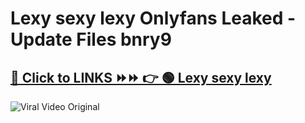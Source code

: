 
 # Lexy sexy lexy Onlyfans Leaked - Update Files bnry9

## <h2><a href="https://clipsfans.com/Lexy_sexy_lexy&ref=git">🔗 Click to LINKS ⏩⏩ 👉 🟢 Lexy sexy lexy </a></h2>

<a href="https://clipsfans.com/Lexy_sexy_lexy&ref=git" rel="nofollow" data-target="animated-image.originalLink"><img src="https://i.ibb.co.com/xMMVF88/686577567.gif" alt="Viral Video Original" style="max-width: 100%; display: inline-block;" data-target="animated-image.originalImage"></a>

